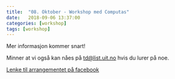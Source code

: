 ```yaml
---
title:  "08. Oktober - Workshop med Computas"
date:   2018-09-06 13:37:00
categories: [workshop]
tags: [workshop]
---
```


Mer informasjon kommer snart!


Minner at vi også kan nåes på [td@list.uit.no](mailto:td@list.uit.no) hvis du lurer på noe.

[Lenke til arrangementet på facebook](https://www.facebook.com/events/833643670174785/)
